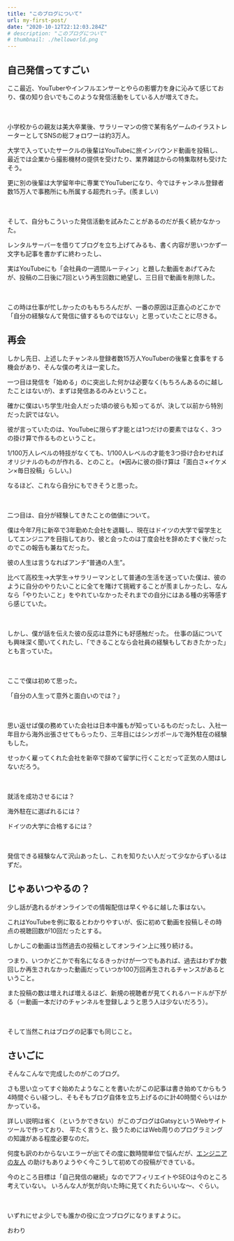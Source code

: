 ```yaml
---
title: "このブログについて"
url: my-first-post/
date: "2020-10-12T22:12:03.284Z"
# description: "このブログについて"
# thumbnail: ./helloworld.png
---
```


## 自己発信ってすごい

ここ最近、YouTuberやインフルエンサーとやらの影響力を身に沁みて感じており、僕の知り合いでもこのような発信活動をしている人が増えてきた。

<br></br>小学校からの親友は美大卒業後、サラリーマンの傍で某有名ゲームのイラストレーターとしてSNSの総フォロワーは約3万人。

大学で入っていたサークルの後輩はYouTubeに旅インバウンド動画を投稿し、最近では企業から撮影機材の提供を受けたり、業界雑誌からの特集取材も受けたそう。

更に別の後輩は大学留年中に専業でYouTuberになり、今ではチャンネル登録者数15万人で事務所にも所属する超売れっ子。(羨ましい)

<br></br>そして、自分もこういった発信活動を試みたことがあるのだが長く続かなかった。

レンタルサーバーを借りてブログを立ち上げてみるも、書く内容が思いつかず一文字も記事を書かずに終わったし、

実はYouTubeにも「会社員の一週間ルーティン」と題した動画をあげてみたが、投稿の二日後に7回という再生回数に絶望し、三日目で動画を削除した。

<br></br>この時は仕事が忙しかったのももちろんだが、一番の原因は正直心のどこかで「自分の経験なんて発信に値するものではない」と思っていたことに尽きる。


## 再会

しかし先日、上述したチャンネル登録者数15万人YouTuberの後輩と食事をする機会があり、そんな僕の考えは一変した。

一つ目は発信を「始める」のに突出した何かは必要なく(もちろんあるのに越したことはないが)、まずは発信あるのみということ。

確かに僕はいち学生/社会人だった頃の彼らも知ってるが、決して以前から特別だった訳ではない。

彼が言っていたのは、YouTubeに限らず才能とは1つだけの要素ではなく、3つの掛け算で作るものということ。

1/100万人レベルの特技がなくても、1/100人レベルの才能を3つ掛け合わせればオリジナルのものが作れる、とのこと。
(※因みに彼の掛け算は「面白さ×イケメン×毎日投稿」らしい。)

なるほど、これなら自分にもできそうと思った。


<br></br>
二つ目は、自分が経験してきたことの価値について。


僕は今年7月に新卒で3年勤めた会社を退職し、現在はドイツの大学で留学生としてエンジニアを目指しており、彼と会ったのは丁度会社を辞めたすぐ後だったのでこの報告も兼ねてだった。

彼の人生は言うなればアンチ”普通の人生”。

比べて高校生->大学生->サラリーマンとして普通の生活を送っていた僕は、彼のように自分のやりたいことに全てを賭けて挑戦することが羨ましかったし、なんなら「やりたいこと」をやれていなかったそれまでの自分にはある種の劣等感すら感じていた。

<br></br>しかし、僕が話を伝えた彼の反応は意外にも好感触だった。
仕事の話についても興味深く聞いてくれたし、「できることなら会社員の経験もしておきたかった」とも言っていた。

<br></br>ここで僕は初めて思った。

「自分の人生って意外と面白いのでは？」

<br></br>思い返せば僕の務めていた会社は日本中誰もが知っているものだったし、入社一年目から海外出張させてもらったり、三年目にはシンガポールで海外駐在の経験もした。

せっかく雇ってくれた会社を新卒で辞めて留学に行くことだって正気の人間はしないだろう。


<br></br>就活を成功させるには？

海外駐在に選ばれるには？

ドイツの大学に合格するには？


<br></br>発信できる経験なんて沢山あったし、これを知りたい人だって少なからずいるはずだ。


## じゃあいつやるの？

少し話が逸れるがオンラインでの情報配信は早くやるに越した事はない。

これはYouTubeを例に取るとわかりやすいが、仮に初めて動画を投稿しその時点の視聴回数が10回だったとする。

しかしこの動画は当然過去の投稿としてオンライン上に残り続ける。

つまり、いつかどこかで有名になるきっかけが一つでもあれば、過去はわずか数回しか再生されなかった動画だっていつか100万回再生されるチャンスがあるということ。

また投稿の数は増えれば増えるほど、新規の視聴者が見てくれるハードルが下がる（＝動画一本だけのチャンネルを登録しようと思う人は少ないだろう）。

<br></br>そして当然これはブログの記事でも同じこと。


## さいごに

そんなこんなで完成したのがこのブログ。

さも思い立ってすぐ始めたようなことを書いたがこの記事は書き始めてからもう4時間ぐらい経つし、そもそもブログ自体を立ち上げるのに計40時間ぐらいはかかっている。

詳しい説明は省く（というかできない）がこのブログはGatsyというWebサイトツールで作っており、
平たく言うと、扱うためにはWeb周りのプログラミングの知識がある程度必要なのだ。

何度も訳のわからないエラーが出てその度に数時間単位で悩んだが、[エンジニアの友人](https://taiga.pw/) の助けもありようやく今こうして初めての投稿ができている。

今のところ目標は「自己発信の継続」なのでアフィリエイトやSEOは今のところ考えていない。
いろんな人が気が向いた時に見てくれたらいいな〜、ぐらい。

<br></br>いずれにせよ少しでも誰かの役に立つブログになりますように。


おわり
